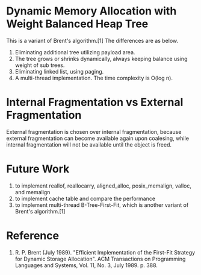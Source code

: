 # Dynamic Memory Allocation with Weight Balanced Heap Tree
This is a variant of Brent's algorithm.[1] The differences are as below.
1. Eliminating additional tree utilizing payload area.
2. The tree grows or shrinks dynamically, always keeping balance using weight of sub trees.
2. Eliminating linked list, using paging.
3. A multi-thread implementation.
The time complexity is O(log n).

# Internal Fragmentation vs External Fragmentation
External fragmentation is chosen over internal fragmentation, because external fragmentation can become available again upon coalesing, while internal fragmentation will not be available until the object is freed.

# Future Work
1. to implement reallof, reallocarry, aligned_alloc, posix_memalign, valloc, and memalign
2. to implement cache table and compare the performance
3. to implement multi-thread B-Tree-First-Fit, which is another variant of Brent's algorithm.[1]

# Reference
1. R. P. Brent (July 1989). "Efficient Implementation of the First-Fit Strategy for Dynamic Storage Allocation". ACM Transactions on Programming Languages and Systems, Vol. 11, No. 3, July 1989. p. 388.
